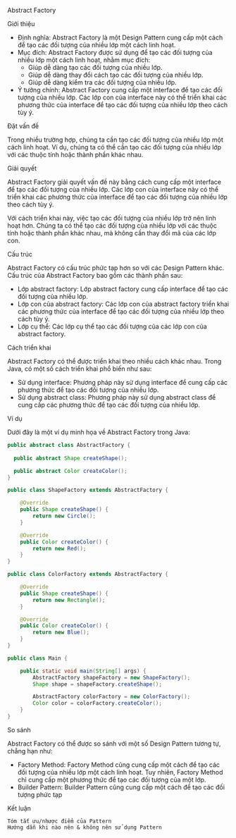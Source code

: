 
Abstract Factory

Giới thiệu

- Định nghĩa: Abstract Factory là một Design Pattern cung cấp một cách để tạo các đối tượng của nhiều lớp một cách linh hoạt.
- Mục đích: Abstract Factory được sử dụng để tạo các đối tượng của nhiều lớp một cách linh hoạt, nhằm mục đích:
  - Giúp dễ dàng tạo các đối tượng của nhiều lớp.
  - Giúp dễ dàng thay đổi cách tạo các đối tượng của nhiều lớp.
  - Giúp dễ dàng kiểm tra các đối tượng của nhiều lớp.
- Ý tưởng chính: Abstract Factory cung cấp một interface để tạo các đối tượng của nhiều lớp. Các lớp con của interface này có thể triển khai các phương thức của interface để tạo các đối tượng của nhiều lớp theo cách tùy ý.

Đặt vấn đề

Trong nhiều trường hợp, chúng ta cần tạo các đối tượng của nhiều lớp một cách linh hoạt. Ví dụ, chúng ta có thể cần tạo các đối tượng của nhiều lớp với các thuộc tính hoặc thành phần khác nhau.

Giải quyết

Abstract Factory giải quyết vấn đề này bằng cách cung cấp một interface để tạo các đối tượng của nhiều lớp. Các lớp con của interface này có thể triển khai các phương thức của interface để tạo các đối tượng của nhiều lớp theo cách tùy ý.

Với cách triển khai này, việc tạo các đối tượng của nhiều lớp trở nên linh hoạt hơn. Chúng ta có thể tạo các đối tượng của nhiều lớp với các thuộc tính hoặc thành phần khác nhau, mà không cần thay đổi mã của các lớp con.

Cấu trúc

Abstract Factory có cấu trúc phức tạp hơn so với các Design Pattern khác. Cấu trúc của Abstract Factory bao gồm các thành phần sau:

- Lớp abstract factory: Lớp abstract factory cung cấp interface để tạo các đối tượng của nhiều lớp.
- Lớp con của abstract factory: Các lớp con của abstract factory triển khai các phương thức của interface để tạo các đối tượng của nhiều lớp theo cách tùy ý.
- Lớp cụ thể: Các lớp cụ thể tạo các đối tượng của các lớp con của abstract factory.

Cách triển khai

Abstract Factory có thể được triển khai theo nhiều cách khác nhau. Trong Java, có một số cách triển khai phổ biến như sau:

- Sử dụng interface: Phương pháp này sử dụng interface để cung cấp các phương thức để tạo các đối tượng của nhiều lớp.
- Sử dụng abstract class: Phương pháp này sử dụng abstract class để cung cấp các phương thức để tạo các đối tượng của nhiều lớp.

Ví dụ

Dưới đây là một ví dụ minh họa về Abstract Factory trong Java:


```java
public abstract class AbstractFactory {
  
  public abstract Shape createShape();

  public abstract Color createColor();
}

public class ShapeFactory extends AbstractFactory {

    @Override
    public Shape createShape() {
        return new Circle();
    }

    @Override
    public Color createColor() {
        return new Red();
    }
}

public class ColorFactory extends AbstractFactory {

    @Override
    public Shape createShape() {
        return new Rectangle();
    }

    @Override
    public Color createColor() {
        return new Blue();
    }
}

public class Main {

    public static void main(String[] args) {
        AbstractFactory shapeFactory = new ShapeFactory();
        Shape shape = shapeFactory.createShape();

        AbstractFactory colorFactory = new ColorFactory();
        Color color = colorFactory.createColor();
    }
}
```

So sánh

Abstract Factory có thể được so sánh với một số Design Pattern tương tự, chẳng hạn như:

- Factory Method: Factory Method cũng cung cấp một cách để tạo các đối tượng của nhiều lớp một cách linh hoạt. Tuy nhiên, Factory Method chỉ cung cấp một phương thức để tạo các đối tượng của một lớp.
- Builder Pattern: Builder Pattern cũng cung cấp một cách để tạo các đối tượng phức tạp



Kết luận

    Tóm tắt ưu/nhược điểm của Pattern
    Hướng dẫn khi nào nên & không nên sử dụng Pattern

